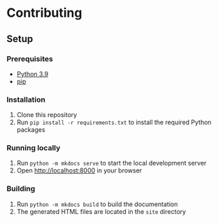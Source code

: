 # Contributing

## Setup

### Prerequisites

* [Python 3.9](https://www.python.org/downloads/)
* [pip](https://pip.pypa.io/en/stable/installing/)

### Installation

1. Clone this repository
2. Run `pip install -r requirements.txt` to install the required Python packages

### Running locally

1. Run `python -m mkdocs serve` to start the local development server
2. Open [http://localhost:8000](http://localhost:8000) in your browser

### Building

1. Run `python -m mkdocs build` to build the documentation
2. The generated HTML files are located in the `site` directory

